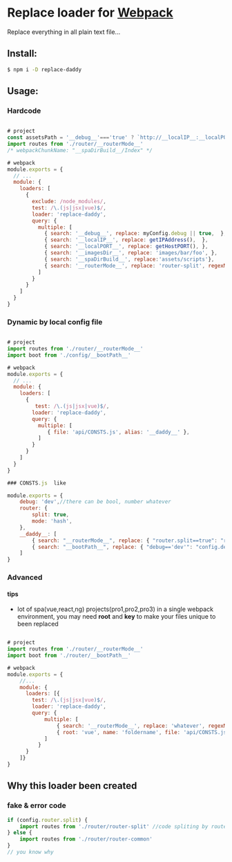 # Replace loader for [Webpack](http://webpack.github.io/)

Replace everything in all plain text file...

## Install:

```bash
$ npm i -D replace-daddy
```

## Usage:

### Hardcode

```javascript

# project
const assetsPath = '__debug__'==='true' ? `http://__localIP__:__localPORT__/foo` : `//cdn.site.com/assets/bar`;
import routes from './router/__routerMode__'
/* webpackChunkName: "__spaDirBuild__/Index" */

# webpack
module.exports = {
  // ...
  module: {
    loaders: [
      {
        exclude: /node_modules/,
        test: /\.(js|jsx|vue)$/,
        loader: 'replace-daddy',
        query: {
          multiple: [
            { search: '__debug__', replace: myConfig.debug || true,  }, //warning: use bool string in condition syntax 
            { search: '__localIP__', replace: getIPAddress(),  },
            { search: '__localPORT__', replace: getHostPORT(), },
            { search: '__imagesDir__', replace: 'images/bar/foo', },
            { search: '__spaDirBuild__', replace:'assets/scripts'},
            { search: '__routerMode__', replace: 'router-split', regexMode:'ig' },
          ]
        }
      }
    ]
  }
}
```

### Dynamic by local config file

```javascript

# project
import routes from './router/__routerMode__'
import boot from './config/__bootPath__'

# webpack
module.exports = {
  // ...
  module: {
    loaders: [
      {
         test: /\.(js|jsx|vue)$/,
        loader: 'replace-daddy',
        query: {
          multiple: [
             { file: 'api/CONSTS.js', alias: '__daddy__' },
          ]
        }
      }
    ]
  }
}

### CONSTS.js  like 

module.exports = {
    debug: 'dev',//there can be bool, number whatever
    router: {
        split: true, 
        mode: 'hash', 
    },
    __daddy__: [
        { search: "__routerMode__", replace: { "router.split==true": "router-split", "router.split==false": "router-common" }, regexMode: "ig" },
        { search: "__bootPath__", replace: { "debug=='dev'": "config.dev.js", "debug=='pro'": "config.pro.js" } },
    ]
}

```

### Advanced

#### tips
- lot of spa(vue,react,ng) projects(pro1,pro2,pro3) in a single webpack environment, you may need **root** and **key** to make your files unique to been replaced

```javascript

# project
import routes from './router/__routerMode__'
import boot from './router/__bootPath__'

# webpack
module.exports = {
    //...
    module: {
      loaders: [{
        test: /\.(js|jsx|vue)$/,
        loader: 'replace-daddy',
        query: {
            multiple: [
                { search: '__routerMode__', replace: 'whatever', regexMode: 'ig' },
                { root: 'vue', name: 'foldername', file: 'api/CONSTS.js', alias: '__daddy__'},
            ]
          }
      }
    ]}
}

```

## Why this loader been created

### fake & error code
``` javascript
if (config.router.split) {
    import routes from './router/router-split' //code spliting by router
} else {
    import routes from './router/router-common'
}
// you know why
```